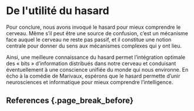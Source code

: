 # De l'utilité du hasard

Pour conclure, nous avons invoqué le hasard pour mieux comprendre le cerveau. Même s’il peut être une source de confusion, c’est un mécanisme face auquel le cerveau ne reste pas passif, et il constitue une notion centrale pour donner du sens aux mécanismes complexes qui y ont lieu.

Ainsi, une meilleure connaissance du hasard permet l’intégration optimale des «&nbsp;bits&nbsp;» d’information distribués dans notre cerveau et conduisant éventuellement à une conscience unifiée du monde qui nous environne. En écho à la comédie de Marivaux, espérons que le hasard permette d’unir neurosciences et informatique pour mieux comprendre l’intelligence. 

## References {.page_break_before}

<!-- Explicitly insert bibliography here -->
<div id="refs"></div>
